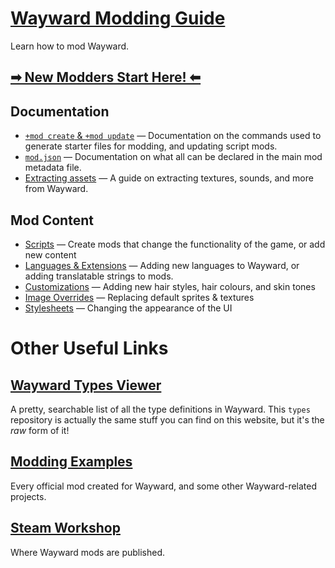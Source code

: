 # [Wayward Modding Guide](https://github.com/WaywardGame/types/wiki)
Learn how to mod Wayward.

## **[➡ New Modders Start Here! ⬅](https://github.com/WaywardGame/types/wiki)**

## Documentation
- [`+mod create` & `+mod update`](https://github.com/WaywardGame/types/wiki/mod-create-&-update) — Documentation on the commands used to generate starter files for modding, and updating script mods.
- [`mod.json`](https://github.com/WaywardGame/types/wiki/mod.json) — Documentation on what all can be declared in the main mod metadata file.
- [Extracting assets](https://github.com/WaywardGame/types/wiki/Extracting-Wayward-Assets) — A guide on extracting textures, sounds, and more from Wayward.

## Mod Content
- [Scripts](https://github.com/WaywardGame/types/wiki/Script-Mods) — Create mods that change the functionality of the game, or add new content
- [Languages & Extensions](https://github.com/WaywardGame/types/wiki/Languages-&-Extensions) — Adding new languages to Wayward, or adding translatable strings to mods.
- [Customizations](https://github.com/WaywardGame/types/wiki/Customizations) — Adding new hair styles, hair colours, and skin tones
- [Image Overrides](https://github.com/WaywardGame/types/wiki/Image-Overrides) — Replacing default sprites & textures
- [Stylesheets](https://github.com/WaywardGame/types/wiki/Stylesheets) — Changing the appearance of the UI

# Other Useful Links

## [Wayward Types Viewer](https://waywardgame.github.io/)
A pretty, searchable list of all the type definitions in Wayward. This `types` repository is actually the same stuff you can find on this website, but it's the *raw* form of it!

## [Modding Examples](https://github.com/WaywardGame)
Every official mod created for Wayward, and some other Wayward-related projects.

## [Steam Workshop](http://steamcommunity.com/app/379210/workshop/)
Where Wayward mods are published.

